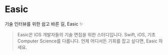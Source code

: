 # Easic
기술 인터뷰를 위한 쉽고 바른 길, Easic ✨

> Easic은 iOS 개발자들의 기술 면접을 위한 스터디입니다.
> Swift, iOS, 기초 Computer Science를 다룹니다.
> 언제 어디서든 기회를 잡고 싶다면, Easic 하세요.
